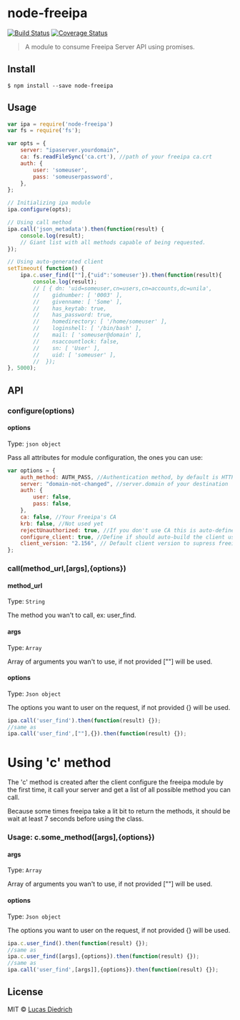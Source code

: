 # node-freeipa

[![Build Status](https://travis-ci.org/lucasdiedrich/node-freeipa.svg?branch=master)](https://travis-ci.org/lucasdiedrich/node-freeipa)
[![Coverage Status](https://coveralls.io/repos/github/lucasdiedrich/node-freeipa/badge.svg)](https://coveralls.io/github/lucasdiedrich/node-freeipa)
> A module to consume Freeipa Server API using promises.


## Install

```
$ npm install --save node-freeipa
```

## Usage

```js
var ipa = require('node-freeipa')
var fs = require('fs');

var opts = {
	server: "ipaserver.yourdomain",
	ca: fs.readFileSync('ca.crt'), //path of your freeipa ca.crt
	auth: {
		user: 'someuser',
		pass: 'someuserpassword',
	},
};

// Initializing ipa module
ipa.configure(opts);

// Using call method
ipa.call('json_metadata').then(function(result) {
 	console.log(result);
 	// Giant list with all methods capable of being requested.
});

// Using auto-generated client
setTimeout( function() {
	ipa.c.user_find([""],{"uid":'someuser'}).then(function(result){
		console.log(result);
		// [ { dn: 'uid=someuser,cn=users,cn=accounts,dc=unila',
		//    gidnumber: [ '0003' ],
		//    givenname: [ 'Some' ],
		//    has_keytab: true,
		//    has_password: true,
		//    homedirectory: [ '/home/someuser' ],
		//    loginshell: [ '/bin/bash' ],
		//    mail: [ 'someuser@domain' ],
		//    nsaccountlock: false,
		//    sn: [ 'User' ],
		//    uid: [ 'someuser' ],
		//	});
}, 5000);

```


## API

### configure(options)

#### options

Type: `json object`

Pass all attributes for module configuration, the ones you can use:
```js
var options = {
	auth_method: AUTH_PASS, //Authentication method, by default is HTTP
	server: "domain-not-changed", //server.domain of your destination
	auth: {
		user: false,
		pass: false,
	},
	ca: false, //Your Freeipa's CA
	krb: false, //Not used yet
	rejectUnauthorized: true, //If you don't use CA this is auto-defined as false.
	configure_client: true, //Define if should auto-build the client using json api.
	client_version: "2.156", // Default client version to supress freeipa warning message.
};
```

### call(method_url,[args],{options})

#### method_url

Type: `String`

The method you wan't to call, ex: user_find.

#### args

Type: `Array`

Array of arguments you wan't to use, if not provided [""] will be used.

#### options

Type: `Json object`

The options you want to user on the request, if not provided {} will be used.

```js
ipa.call('user_find').then(function(result) {});
//same as
ipa.call('user_find',[""],{}).then(function(result) {});
```

# Using 'c' method
The 'c' method is created after the client configure the freeipa module by the first time, it call your server and get a list of all possible method you can call.

Because some times freeipa take a lit bit to return the methods, it should be wait at least 7 seconds before using the class.
### Usage: c.some_method([args],{options})

#### args

Type: `Array`

Array of arguments you wan't to use, if not provided [""] will be used.

#### options

Type: `Json object`

The options you want to user on the request, if not provided {} will be used.

```js
ipa.c.user_find().then(function(result) {});
//same as
ipa.c.user_find([args],{options}).then(function(result) {});
//same as
ipa.call('user_find',[args]],{options}).then(function(result) {});
```

## License

MIT © [Lucas Diedrich](https://github.com/lucasdiedrich)
